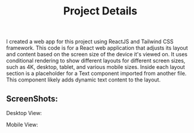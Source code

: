 <header>
  <div>
    <h1 align="center">Project Details</h1>
  </div>
</header>
<main>
  <p> I created a web app for this project using ReactJS and Tailwind CSS framework. This code is for a React web application that adjusts its layout and content based on the screen size of the device it's viewed on. It uses conditional rendering to show different layouts for different screen sizes, such as 4K, desktop, tablet, and various mobile sizes. Inside each layout section is a placeholder for a Text component imported from another file. This component likely adds dynamic text content to the layout.
  </p>

  <h2>ScreenShots:</h2>
  
  <p>Desktop View:</p>

  
  <p>Mobile View:</p>

  
</main>
